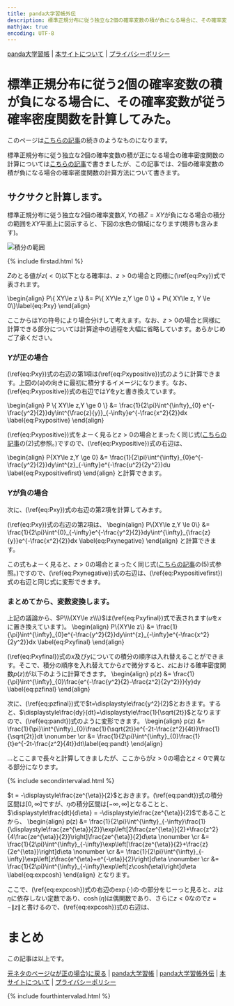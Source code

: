 ```yaml
---
title: panda大学習帳外伝
description: 標準正規分布に従う独立な2個の確率変数の積が負になる場合に、その確率変数が従う確率密度関数を計算してみた。
mathjax: true
encoding: UTF-8
---
```

[panda大学習帳](https://pandanote.info/) \| [本サイトについて](https://sidestory.pandanote.info/about/) \| [プライバシーポリシー](https://pandanote.info/?page_id=69)

# 標準正規分布に従う2個の確率変数の積が負になる場合に、その確率変数が従う確率密度関数を計算してみた。
このページは[こちらの記事](https://pandanote.info/?p=3657)の続きのようなものになります。

標準正規分布に従う独立な2個の確率変数の積が正になる場合の確率密度関数の計算については[こちらの記事](https://pandanote.info/?p=3657)で書きましたが、この記事では、2個の確率変数の積が負になる場合の確率密度関数の計算方法について書きます。

## サクサクと計算します。
標準正規分布に従う独立な2個の確率変数$X,Y$の積$Z=XY$が負になる場合の積分の範囲を$XY$平面上に図示すると、下図の水色の領域になります(境界も含みます)。

![積分の範囲]({{site.baseurl}}/img/product_of_normal_distribution_for_negative_number.png)

{% include firstad.html %}

$Z$のとる値が$z(<0)$以下となる確率は、$z>0$の場合と同様に(\ref{eq:Pxy})式で表されます。

\begin{align}
P\\\{ XY\le z \\\} &= P\\\{ XY\le z,Y \ge 0 \\\} + P\\\{ XY\le z, Y \le 0\\\}\label{eq:Pxy}
\end{align}

ここからは$Y$の符号により場合分けして考えます。なお、$z>0$の場合と同様に計算できる部分については計算途中の過程を大幅に省略しています。あらかじめご了承ください。
### $Y$が正の場合
(\ref{eq:Pxy})式の右辺の第1項は(\ref{eq:Pxypositive})式のように計算できます。上図の(a)の向きに最初に積分するイメージになります。なお、(\ref{eq:Pxypositive})式の右辺では$Y$を$y$と書き換えています。

\begin{align}
P \\\{ XY\le z,Y \ge 0 \\\} &= \frac{1}{2\pi}\int^{\infty}\_{0} e^{-\frac{y^2}{2}}dy\int^{\frac{z}{y}}\_{-\infty}e^{-\frac{x^2}{2}}dx \label{eq:Pxypositive}
\end{align}

(\ref{eq:Pxypositive})式をよーく見ると$z>0$の場合とまったく同じ式([こちらの記事](https://pandanote.info/?p=3657)の(2)式参照。)ですので、(\ref{eq:Pxypositive})式の右辺は、

\begin{align}
P\{XY\le z,Y \ge 0\} &= \frac{1}{2\pi}\int^{\infty}\_{0}e^{-\frac{y^2}{2}}dy\int^{z}\_{-\infty}e^{-\frac{u^2}{2y^2}}du \label{eq:Pxypositivefirst}
\end{align}
と計算できます。
### $Y$が負の場合
次に、(\ref{eq:Pxy})式の右辺の第2項を計算してみます。

(\ref{eq:Pxy})式の右辺の第2項は、
\begin{align}
P\\\{XY\le z,Y \le 0\\\} &= \frac{1}{2\pi}\int^{0}\_{-\infty}e^{-\frac{y^2}{2}}dy\int^{\infty}\_{\frac{z}{y}}e^{-\frac{x^2}{2}}dx \label{eq:Pxynegative}
\end{align}
と計算できます。

この式もよーく見ると、$z>0$の場合とまったく同じ式([こちらの記事](https://pandanote.info/?p=3657)の(5)式参照。)ですので、(\ref{eq:Pxynegative})式の右辺は、(\ref{eq:Pxypositivefirst})式の右辺と同じ式に変形できます。
### まとめてから、変数変換します。
上記の議論から、$P\\\{XY\le z\\\}$は(\ref{eq:Pxyfinal})式で表されます($u$を$x$に置き換えています)。
\begin{align}
P\\\{XY\le z\\\} &= \frac{1}{\pi}\int^{\infty}\_{0}e^{-\frac{y^2}{2}}dy\int^{z}\_{-\infty}e^{-\frac{x^2}{2y^2}}dx \label{eq:Pxyfinal}
\end{align}

(\ref{eq:Pxyfinal})式の$x$及び$y$についての積分の順序は入れ替えることができます。そこで、積分の順序を入れ替えてから$z$で微分すると、$z$における確率密度関数$p(z)$が以下のように計算できます。
\begin{align}
p(z) &= \frac{1}{\pi}\int^{\infty}\_{0}\frac{e^{-\frac{y^2}{2}-\frac{z^2}{2y^2}}}{y}dy \label{eq:pzfinal}
\end{align}

次に、(\ref{eq:pzfinal})式で$t=\displaystyle\frac{y^2}{2}$とおきます。すると、$\displaystyle\frac{dy}{dt}=\displaystyle\frac{1}{\sqrt{2t}}$となりますので、(\ref{eq:pandt})式のように変形できます。
\begin{align}
p(z) &= \frac{1}{\pi}\int^{\infty}\_{0}\frac{1}{\sqrt{2t}}e^{-2t-\frac{z^2}{4t}}\frac{1}{\sqrt{2t}}dt \nonumber \cr
&= \frac{1}{2\pi}\int^{\infty}\_{0}\frac{1}{t}e^{-2t-\frac{z^2}{4t}}dt\label{eq:pandt}
\end{align}

…とここまで長々と計算してきましたが、ここからが$z>0$の場合と$z<0$で異なる部分になります。

{% include secondintervalad.html %}

$t = -\displaystyle\frac{ze^{\eta}}{2}$とおきます。(\ref{eq:pandt})式の積分区間は$[0,\infty]$ですが、$\eta$の積分区間は$[-\infty,\infty]$となることと、$\displaystyle\frac{dt}{d\eta} = -\displaystyle\frac{ze^{\eta}}{2}$であることから、
\begin{align}
p(z) &= \frac{1}{2\pi}\int^{\infty}\_{-\infty}\frac{1}{\displaystyle\frac{ze^{\eta}}{2}}\exp\left[2\frac{ze^{\eta}}{2}+\frac{z^2}{4\frac{ze^{\eta}}{2}}\right]\frac{ze^{\eta}}{2}d\eta \nonumber \cr
&= \frac{1}{2\pi}\int^{\infty}\_{-\infty}\exp\left[\frac{ze^{\eta}}{2}+\frac{z}{2e^{\eta}}\right]d\eta \nonumber \cr
&= \frac{1}{2\pi}\int^{\infty}\_{-\infty}\exp\left[z\frac{e^{\eta}+e^{-\eta}}{2}\right]d\eta \nonumber \cr
&= \frac{1}{2\pi}\int^{\infty}\_{-\infty}\exp\left[z\cosh(\eta)\right]d\eta \label{eq:expcosh}
\end{align}
となります。

ここで、(\ref{eq:expcosh})式の右辺の$\exp(\cdot)$の$\cdot$の部分をじーっと見ると、$z$は$\eta$に依存しない定数であり、$\cosh(\eta)$は偶関数であり、さらに$z<0$なので$z = -\|z\|$と書けるので、(\ref{eq:expcosh})式の右辺は、
# まとめ


この記事は以上です。

[元ネタのページ($z$が正の場合)に戻る](https://pandanote.info/?p=3657) \| [panda大学習帳](https://pandanote.info/) \| [panda大学習帳外伝](https://pandanote.info/) \| [本サイトについて](https://sidestory.pandanote.info/about/) \| [プライバシーポリシー](https://pandanote.info/?page_id=69)

{% include fourthintervalad.html %}

